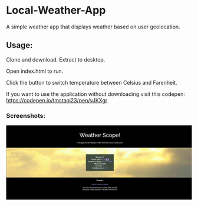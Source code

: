 # Local-Weather-App

A simple weather app that displays weather based on user geolocation.

## Usage:
Clone and download.  Extract to desktop.

Open index.html to run.

Click the button to switch temperature between Celsius and Farenheit.


If you want to use the application without downloading
visit this codepen: https://codepen.io/tmstani23/pen/vJKXgr


### Screenshots:
![Alt text](https://raw.githubusercontent.com/tmstani23/Local-Weather-App/master/img/ss1.jpg)
